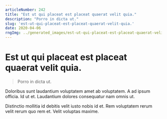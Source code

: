 ```yaml
---
articleNumber: 242
title: "Est ut qui placeat est placeat quaerat velit quia."
description: "Porro in dicta ut."
slug: 'est-ut-qui-placeat-est-placeat-quaerat-velit-quia.'
date: 2020-04-06
rngImg: ../generated_images/est-ut-qui-placeat-est-placeat-quaerat-velit-quia..jpg
---
```


# Est ut qui placeat est placeat quaerat velit quia.

> Porro in dicta ut.

Doloribus sunt laudantium voluptatem amet ab voluptatem. A ad ipsum officia. Id ut et. Laudantium dolores consequatur nam omnis ut.
 Distinctio mollitia id debitis velit iusto nobis id et. Rem voluptatem rerum velit rerum quo rem et. Velit voluptas maxime.
